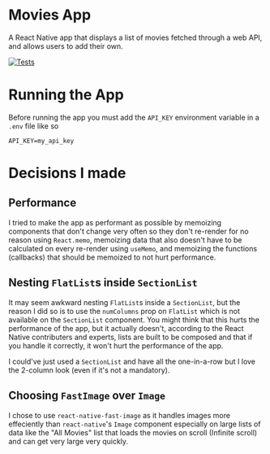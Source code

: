 # Movies App

A React Native app that displays a list of movies fetched through a web API, and allows users to add their own.

[![Tests](https://github.com/a7med-mahmoud/movies-app/actions/workflows/test.yml/badge.svg)](https://github.com/a7med-mahmoud/movies-app/actions/workflows/test.yml)

# Running the App

Before running the app you must add the `API_KEY` environment variable in a `.env` file like so

```
API_KEY=my_api_key
```

# Decisions I made

## Performance

I tried to make the app as performant as possible by memoizing components that don't change very often so they don't re-render for no reason using `React.memo`, memoizing data that also doesn't have to be calculated on every re-render using `useMemo`, and memoizing the functions (callbacks) that should be memoized to not hurt performance.

## Nesting `FlatList`s inside `SectionList`

It may seem awkward nesting `FlatList`s inside a `SectionList`, but the reason I did so is to use the `numColumns` prop on `FlatList` which is not available on the `SectionList` component. You might think that this hurts the performance of the app, but it actually doesn't, according to the React Native contributers and experts, lists are built to be composed and that if you handle it correctly, it won't hurt the performance of the app.

I could've just used a `SectionList` and have all the one-in-a-row but I love the 2-column look (even if it's not a mandatory).

## Choosing `FastImage` over `Image`

I chose to use `react-native-fast-image` as it handles images more effeciently than `react-native`'s `Image` component especially on large lists of data like the "All Movies" list that loads the movies on scroll (Infinite scroll) and can get very large very quickly.
